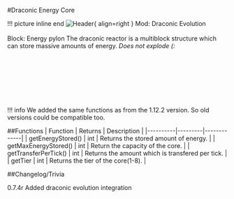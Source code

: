 #Draconic Energy Core

!!! picture inline end
    ![Header](https://srendi.de/wp-content/uploads/2021/11/draconicevolution_reactor_stabilizer.png){ align=right }
    Mod: Draconic Evolution <br><br/>
    Block: Energy pylon
The draconic reactor is a multiblock structure which can store massive amounts of energy.  *Does not explode (:*

<br><br/>
<br><br/>
<br><br/>

!!! info
    We added the same functions as from the 1.12.2 version. So old versions could be compatible too.

##Functions
| Function | Returns | Description |
|----------|---------|-------------|
| getEnergyStored() | int | Returns the stored amount of energy. |
| getMaxEnergyStored() | int | Return the capacity of the core. |
| getTransferPerTick() | int | Returns the amount which is transfered per tick. |
| getTier | int | Returns the tier of the core(1-8). |

##Changelog/Trivia

0.7.4r
Added draconic evolution integration
